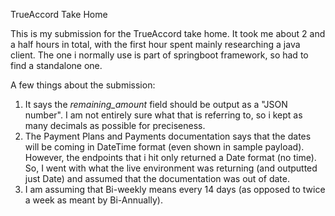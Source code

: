 TrueAccord Take Home

This is my submission for the TrueAccord take home. It took me about 2 and a half hours in total, with the first hour spent mainly researching a java client. The one i normally use is part of springboot framework, so had to find a standalone one.

A few things about the submission:
1. It says the _remaining_amount_ field should be output as a "JSON number". I am not entirely sure what that is referring to, so i kept as many decimals as possible for preciseness.
2. The Payment Plans and Payments documentation says that the dates will be coming in DateTime format (even shown in sample payload). However, the endpoints that i hit only returned a Date format (no time). So, I went with what the live environment was returning (and outputted just Date) and assumed that the documentation was out of date.
3. I am assuming that Bi-weekly means every 14 days (as opposed to twice a week as meant by Bi-Annually).